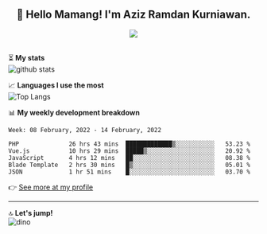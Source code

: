 <h2 align="center">👋 Hello Mamang! I'm Aziz Ramdan Kurniawan.</h2>  
<p align="center">
  <img src="https://komarev.com/ghpvc/?username=azizramdan"> <br><br>
</p>
    
⏳ **My stats**  
![github stats](https://github-readme-stats.vercel.app/api?username=azizramdan&show_icons=true&count_private=true&title_color=000&hide_border=true&hide_title=true)  

📈 **Languages I use the most**  
![Top Langs](https://github-readme-stats.vercel.app/api/top-langs/?username=azizramdan&layout=compact&langs_count=6&hide=tsql&hide_border=true&hide_title=true&exclude_repo=Futsal-Go,Futsal-Go-Admin,Sistem-Informasi-Sensus-Harian-Rawat-Inap)  

📊 **My weekly development breakdown**
<!--START_SECTION:waka-->
```text
Week: 08 February, 2022 - 14 February, 2022

PHP              26 hrs 43 mins  █████████████▒░░░░░░░░░░░   53.23 % 
Vue.js           10 hrs 29 mins  █████▒░░░░░░░░░░░░░░░░░░░   20.92 % 
JavaScript       4 hrs 12 mins   ██░░░░░░░░░░░░░░░░░░░░░░░   08.38 % 
Blade Template   2 hrs 30 mins   █▒░░░░░░░░░░░░░░░░░░░░░░░   05.01 % 
JSON             1 hr 51 mins    █░░░░░░░░░░░░░░░░░░░░░░░░   03.70 % 
```
<!--END_SECTION:waka-->
👉 [See more at my profile](https://wakatime.com/@azizramdan)
***
🔝 **Let's jump!**  
![dino](https://raw.githubusercontent.com/azizramdan/azizramdan/master/dino.gif)  
